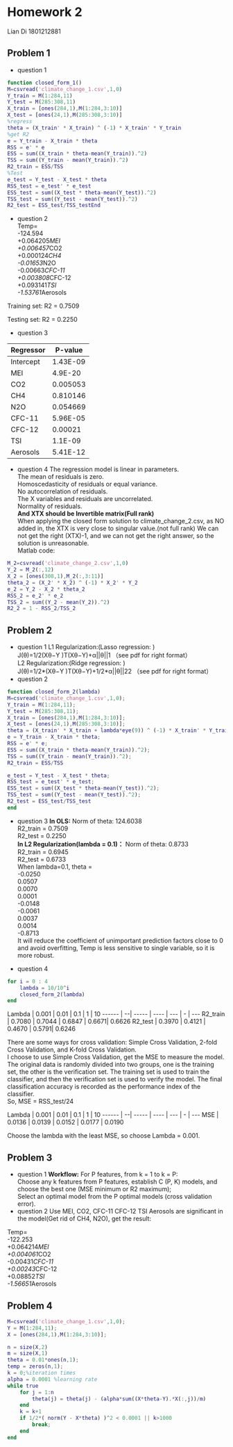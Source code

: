 # Homework 2
Lian Di 1801212881
## Problem 1
* question 1
```Matlab
function closed_form_1()
M=csvread('climate_change_1.csv',1,0)
Y_train = M(1:284,11)
Y_test = M(285:308,11)
X_train = [ones(284,1),M(1:284,3:10)]
X_test = [ones(24,1),M(285:308,3:10)]
%regress
theta = (X_train' * X_train) ^ (-1) * X_train' * Y_train  
%get R2
e = Y_train - X_train * theta
RSS = e' * e
ESS = sum((X_train * theta-mean(Y_train)).^2)
TSS = sum((Y_train - mean(Y_train)).^2)
R2_train = ESS/TSS
%Test
e_test = Y_test - X_test * theta
RSS_test = e_test' * e_test
ESS_test = sum((X_test * theta-mean(Y_test)).^2)
TSS_test = sum((Y_test - mean(Y_test)).^2)
R2_test = ESS_test/TSS_testEnd
```
* question 2  
Temp=  
-124.594  
+0.064205*MEI  
+0.006457*CO2  
+0.000124*CH4  
-0.01653*N2O  
-0.00663*CFC-11  
+0.003808*CFC-12  
+0.093141*TSI  
-1.53761*Aerosols  

Training set: R2 = 0.7509  

Testing set: R2 = 0.2250 


* question 3  

Regressor | P-value
------- | -------
Intercept | 1.43E-09
MEI | 4.9E-20
CO2 | 0.005053
CH4 | 0.810146
N2O | 0.054669
CFC-11 | 5.96E-05
CFC-12 | 0.00021
TSI | 1.1E-09
Aerosols | 5.41E-12

* question 4 
The regression model is linear in parameters.  
The mean of residuals is zero.  
Homoscedasticity of residuals or equal variance.  
No autocorrelation of residuals.  
The X variables and residuals are uncorrelated.  
Normality of residuals.  
**And XTX should be Invertible matrix(Full rank)**  
When applying the closed form solution to climate_change_2.csv, as NO added in, the XTX is very close to singular value.(not full rank) We can not get the right (XTX)-1, and we can not get the right answer, so the solution is unreasonable.  
Matlab code:  
```Matlab
M_2=csvread('climate_change_2.csv',1,0)
Y_2 = M_2(:,12)
X_2 = [ones(308,1),M_2(:,3:11)]
theta_2 = (X_2' * X_2) ^ (-1) * X_2' * Y_2
e_2 = Y_2 - X_2 * theta_2
RSS_2 = e_2' * e_2
TSS_2 = sum((Y_2 - mean(Y_2)).^2)
R2_2 = 1 - RSS_2/TSS_2
```
## Problem 2
* question 1
L1 Regularization:(Lasso regression: )  
J(θ)=1/2(Xθ−Y )T(Xθ−Y)+α||θ||1 （see pdf for right format）  
L2 Regularization:(Ridge regression: )  
J(θ)=1/2*(Xθ−Y )T(Xθ−Y)+1/2*α||θ||22  （see pdf for right format）   
* question 2
```Matlab
function closed_form_2(lambda)
M=csvread('climate_change_1.csv',1,0);
Y_train = M(1:284,11);
Y_test = M(285:308,11);
X_train = [ones(284,1),M(1:284,3:10)];
X_test = [ones(24,1),M(285:308,3:10)];
theta = (X_train' * X_train + lambda*eye(9)) ^ (-1) * X_train' * Y_train 
e = Y_train - X_train * theta;
RSS = e' * e;
ESS = sum((X_train * theta-mean(Y_train)).^2);
TSS = sum((Y_train - mean(Y_train)).^2);
R2_train = ESS/TSS

e_test = Y_test - X_test * theta;
RSS_test = e_test' * e_test;
ESS_test = sum((X_test * theta-mean(Y_test)).^2);
TSS_test = sum((Y_test - mean(Y_test)).^2);
R2_test = ESS_test/TSS_test
end
```
* question 3
**In OLS:**
Norm of theta: 124.6038  
R2_train = 0.7509  
R2_test = 0.2250  
**In L2 Regularization(lambda = 0.1)：**
Norm of theta: 0.8733  
R2_train = 0.6945  
R2_test = 0.6733  
When lambda=0.1, theta =  
   -0.0250  
    0.0507  
    0.0070  
    0.0001  
   -0.0148  
   -0.0061  
    0.0037  
    0.0014  
   -0.8713  
It will reduce the coefficient of unimportant prediction factors close to 0 and avoid overfitting, Temp is less sensitive to single variable, so it is more robust.  

* question 4
```Matlab
for i = 0 : 4
    lambda = 10/10^i
    closed_form_2(lambda)
end
```
Lambda | 0.001 | 0.01 | 0.1 | 1 | 10
------ | --| ----- | ---- | --- | - | ---
R2_train | 0.7080 | 0.7044 | 0.6847 | 0.6671| 0.6626
R2_test | 0.3970 | 0.4121 | 0.4670 | 0.5791| 0.6246

There are some ways for cross validation: Simple Cross Validation, 2-fold Cross Validation, and K-fold Cross Validation.  
I choose to use Simple Cross Validation, get the MSE to measure the model.  
The original data is randomly divided into two groups, one is the training set, the other is the verification set. The training set is used to train the classifier, and then the verification set is used to verify the model. The final classification accuracy is recorded as the performance index of the classifier.  
So, MSE = RSS_test/24  

Lambda | 0.001 | 0.01 | 0.1 | 1 | 10
------ | --| ----- | ---- | --- | - | ---
MSE | 0.0136 | 0.0139 | 0.0152 | 0.0177 | 0.0190

Choose the lambda with the least MSE, so choose Lambda = 0.001.  
## Problem 3
* question 1
**Workflow:**
For P features, from k = 1 to k = P:  
Choose any k features from P features, establish C (P, K) models, and choose the best one (MSE minimum or R2 maximum);  
Select an optimal model from the P optimal models (cross validation error).  
* question 2
Use MEI, CO2, CFC-11 CFC-12 TSI Aerosols are significant in the model(Get rid of CH4, N2O), get the result:  

Temp=  
-122.253  
+0.064214*MEI  
+0.004061*CO2  
-0.00431*CFC-11  
+0.00243*CFC-12  
+0.08852*TSI  
-1.56651*Aerosols  

## Problem 4
```Matlab
M=csvread('climate_change_1.csv',1,0);
Y = M(1:284,11);
X = [ones(284,1),M(1:284,3:10)];

n = size(X,2)
m = size(X,1)
theta = 0.01*ones(n,1);
temp = zeros(n,1);
k = 0;%iteration times
alpha = 0.0001 %learning rate
while true
    for j = 1:n
        theta(j) = theta(j) - (alpha*sum((X*theta-Y).*X(:,j))/m)
    end
    k = k+1
    if 1/2*( norm(Y - X*theta) )^2 < 0.0001 || k>1000 
        break;
    end
end

```

